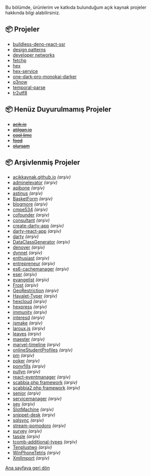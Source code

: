 Bu bölümde, ürünlerim ve katkıda bulunduğum açık kaynak projeler hakkında bilgi alabilirsiniz.

## 📦 Projeler
- [buildless-deno-react-ssr](https://github.com/eser/buildless-deno-react-ssr)
- [design patterns](https://github.com/eser/design-patterns)
- [developer networks](https://github.com/eser/developer-networks)
- [fetchp](https://github.com/eser/fetchp)
- [hex](https://github.com/eser/hex)
- [hex-service](https://github.com/eser/hex-service)
- [one-dark-pro-monokai-darker](https://github.com/eser/vscode-one-dark-pro-monokai-darker)
- [q3now](https://github.com/eser/q3now)
- [temporal-parse](https://github.com/eser/temporal-parse)
- [tr2utf8](https://github.com/eser/tr2utf8)

## 📦 Henüz Duyurulmamış Projeler
- ~~[acik.io](https://github.com/eser/acik.io)~~
- ~~[atilgan.io](https://github.com/eser/atilgan.io)~~
- ~~[cool lime](https://github.com/eser/cool-lime)~~
- ~~[food](https://github.com/eser/food)~~
- ~~[olursam](https://github.com/eser/olursam)~~

## 📦 Arşivlenmiş Projeler
- [acikkaynak.github.io](https://github.com/eser/acikkaynak.github.io) *(arşiv)*
- [adminelevator](https://github.com/eser/adminelevator) *(arşiv)*
- [apibone](https://github.com/eser/apibone) *(arşiv)*
- [astinus](https://github.com/eser/astinus) *(arşiv)*
- [BasketForm](https://github.com/eser/BasketForm) *(arşiv)*
- [blogmore](https://github.com/eser/blogmore) *(arşiv)*
- [cmpe534](https://github.com/eser/cmpe534) *(arşiv)*
- [cofounder](https://github.com/eser/cofounder) *(arşiv)*
- [consultant](https://github.com/eser/consultant) *(arşiv)*
- [create-darty-app](https://github.com/eser/create-darty-app) *(arşiv)*
- [darty-react-app](https://github.com/eser/darty-react-app) *(arşiv)*
- [darty](https://github.com/eser/darty) *(arşiv)*
- [DataClassGenerator](https://github.com/eser/DataClassGenerator) *(arşiv)*
- [denover](https://github.com/eser/denover) *(arşiv)*
- [dynnet](https://github.com/eser/dynnet) *(arşiv)*
- [enthusiast](https://github.com/eser/enthusiast) *(arşiv)*
- [entrepreneur](https://github.com/eser/entrepreneur) *(arşiv)*
- [es6-cachemanager](https://github.com/eser/es6-cachemanager) *(arşiv)*
- [eser](https://github.com/eser/eser-npm) *(arşiv)*
- [evangelist](https://github.com/eser/evangelist) *(arşiv)*
- [Frost](https://github.com/eser/Frost) *(arşiv)*
- [GeoRestriction](https://github.com/eser/GeoRestriction) *(arşiv)*
- [Hayalet-Typer](https://github.com/eser/Hayalet-Typer) *(arşiv)*
- [hexcloud](https://github.com/eser/hexcloud) *(arşiv)*
- [hexpress](https://github.com/eser/hexpress) *(arşiv)*
- [immunity](https://github.com/eser/immunity) *(arşiv)*
- [interesd](https://github.com/eser/interesd) *(arşiv)*
- [jsmake](https://github.com/eser/jsmake) *(arşiv)*
- [laroux.js](https://github.com/eser/laroux.js) *(arşiv)*
- [leaves](https://github.com/eser/leaves) *(arşiv)*
- [maester](https://github.com/eser/maester) *(arşiv)*
- [marvel-timeline](https://github.com/eser/marvel-timeline) *(arşiv)*
- [onlineStudentProfiles](https://github.com/eser/onlineStudentProfiles) *(arşiv)*
- [pm](https://github.com/eser/pm) *(arşiv)*
- [poker](https://github.com/eser/poker) *(arşiv)*
- [ponyfills](https://github.com/eser/ponyfills) *(arşiv)*
- [pullyn](https://github.com/eser/pullyn) *(arşiv)*
- [react-eventmanager](https://github.com/eser/react-eventmanager) *(arşiv)*
- [scabbia php framework](https://github.com/eser/scabbia1) *(arşiv)*
- [scabbia2 php framework](https://github.com/eser/scabbia2) *(arşiv)*
- [senior](https://github.com/eser/senior) *(arşiv)*
- [servicemanager](https://github.com/eser/servicemanager) *(arşiv)*
- [sey](https://github.com/eser/sey) *(arşiv)*
- [SlotMachine](https://github.com/eser/SlotMachine) *(arşiv)*
- [snippet-desk](https://github.com/eser/snippet-desk) *(arşiv)*
- [sqlsync](https://github.com/eser/sqlsync) *(arşiv)*
- [stream-pomodoro](https://github.com/eser/stream-pomodoro) *(arşiv)*
- [survey](https://github.com/eser/survey) *(arşiv)*
- [tassle](https://github.com/eser/tassle) *(arşiv)*
- [tcomb-additional-types](https://github.com/eser/tcomb-additional-types) *(arşiv)*
- [Tenplustwo](https://github.com/eser/Tenplustwo) *(arşiv)*
- [WinPhoneTetris](https://github.com/eser/WinPhoneTetris) *(arşiv)*
- [XmlImport](https://github.com/eser/XmlImport) *(arşiv)*


[Ana sayfaya geri dön](../../README.md)
